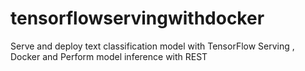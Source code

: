 # tensorflowservingwithdocker
Serve and deploy text classification model with TensorFlow Serving , Docker and Perform model inference with REST
